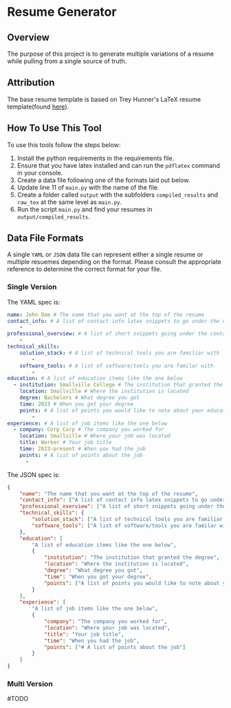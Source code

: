 # Resume Generator

## Overview

The purpose of this project is to generate multiple variations of a resume while pulling from a single source of truth.


## Attribution

The base resume template is based on Trey Hunner's LaTeX resume template(found [here](https://github.com/treyhunner/resume/tree/master)).

## How To Use This Tool

To use this tools follow the steps below:
1. Install the python requirements in the requirements file.
2. Ensure that you have latex installed and can run the `pdflatex` command in your console.
3. Create a data file following one of the formats laid out below.
4. Update line 11 of `main.py` with the name of the file.
5. Create a folder called `output` with the subfolders `compiled_results` and `raw_tex` at the same level as `main.py`.
6. Run the script `main.py` and find your resumes in `output/compiled_results`.


## Data File Formats

A single `YAML` or `JSON` data file can represent either a single resume or multiple resuemes depending on the format. Please consult the appropriate reference to determine the correct format for your file.

### Single Version

The YAML spec is:

```YAML
name: John Doe # The name that you want at the top of the resume
contact_info: # A list of contact info latex snippets to go under the name
    - 
professional_overview: # A list of short snippets going under the contact info
    - 
technical_skills:
    solution_stack: # A list of technical tools you are familiar with
        -
    software_tools: # A list of software/tools you are familar with
        -
education: # A list of education items like the one below
  - institution: Smallville College # The institution that granted the degree
    location: Smallville # Where the institution is located
    degree: Bachelors # What degree you got
    time: 2023 # When you got your degree
    points: # A list of points you would like to note about your education
        -
experience: # A list of job items like the one below
  - company: Corp Corp # The company you worked for
    location: Smallville # Where your job was located
    title: Worker # Your job title
    time: 2023-present # When you had the job
    points: # A list of points about the job
      - 
```

The JSON spec is:

```JSON
{
    "name": "The name that you want at the top of the resume", 
    "contact_info": ["A list of contact info latex snippets to go under the name"],
    "professional_overview": ["A list of short snippets going under the contact info"],
    "technical_skills": {
        "solution_stack": ["A list of technical tools you are familiar with"],
        "software_tools": ["A list of software/tools you are familar with"]
    },
    "education": [
        "A list of education items like the one below",
        {
            "institution": "The institution that granted the degree",
            "location": "Where the institution is located",
            "degree": "What degree you got",
            "time": "When you got your degree",
            "points": ["A list of points you would like to note about your education"]
        }
    ],
    "experience": [
        "A list of job items like the one below",
        {
            "company": "The company you worked for",
            "location": "Where your job was located",
            "title": "Your job title",
            "time": "When you had the job",
            "points": ["# A list of points about the job"]
        }
    ]
}
```

### Multi Version

#TODO